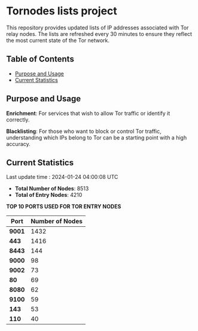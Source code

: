 # Tornodes lists project

This repository provides updated lists of IP addresses associated with Tor relay nodes. The lists are refreshed every 30 minutes to ensure they reflect the most current state of the Tor network.

## Table of Contents

- [Purpose and Usage](#purpose-and-usage)
- [Current Statistics](#current-statistics)


## Purpose and Usage

**Enrichment**: For services that wish to allow Tor traffic or identify it correctly.

**Blacklisting**: For those who want to block or control Tor traffic, understanding which IPs belong to Tor can be a starting point with a high accuracy.

## Current Statistics

Last update time : 2024-01-24 04:00:08 UTC

- **Total Number of Nodes**: 8513
- **Total of Entry Nodes**: 4210

**TOP 10 PORTS USED FOR TOR ENTRY NODES**

| **Port** | **Number of Nodes** |
|------|-----------------|
| **9001**   | 1432  |
| **443**   | 1416  |
| **8443**   | 144  |
| **9000**   | 98  |
| **9002**   | 73  |
| **80**   | 69  |
| **8080**   | 62  |
| **9100**   | 59  |
| **143**   | 53  |
| **110**   | 40  |

